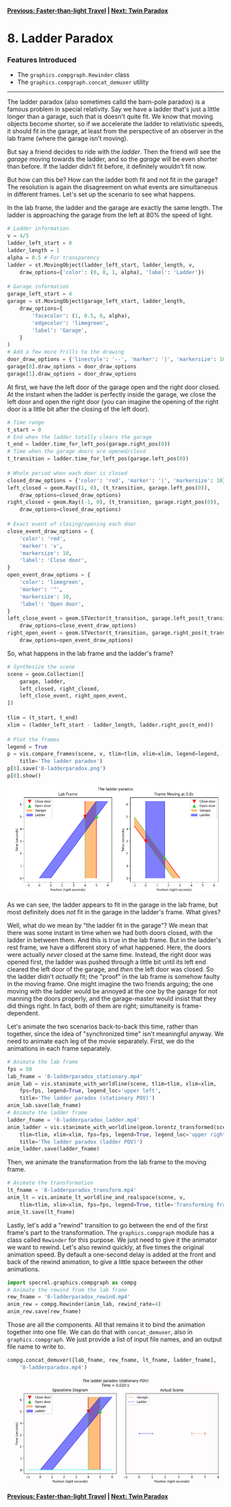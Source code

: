 **[Previous: Faster-than-light Travel](7-ftl.md) | [Next: Twin Paradox](9-twinparadox.md)**

# 8. Ladder Paradox

### Features Introduced
- The `graphics.compgraph.Rewinder` class
- The `graphics.compgraph.concat_demuxer` utility

---

The ladder paradox (also sometimes calld the barn-pole paradox) is a famous problem in special relativity. Say we have a ladder that's just a little longer than a garage, such that is doesn't quite fit. We know that moving objects become shorter, so if we accelerate the ladder to relativistic speeds, it should fit in the garage, at least from the perspective of an observer in the lab frame (where the garage isn't moving).

But say a friend decides to ride with the *ladder*. Then the friend will see the *garage* moving towards the ladder, and so the *garage* will be even shorter than before. If the ladder didn't fit before, it definitely wouldn't fit now.

But how can this be? How can the ladder both fit and not fit in the garage? The resolution is again the disagreement on what events are simultaneous in different frames. Let's set up the scenario to see what happens.

In the lab frame, the ladder and the garage are exactly the same length. The ladder is approaching the garage from the left at 80% the speed of light.

```python
# Ladder information
v = 4/5
ladder_left_start = 0
ladder_length = 1
alpha = 0.5 # For transparency
ladder = st.MovingObject(ladder_left_start, ladder_length, v,
    draw_options={'color': (0, 0, 1, alpha), 'label': 'Ladder'})

# Garage information
garage_left_start = 4
garage = st.MovingObject(garage_left_start, ladder_length,
    draw_options={
        'facecolor': (1, 0.5, 0, alpha),
        'edgecolor': 'limegreen',
        'label': 'Garage',
    }
)
# Add a few more frills to the drawing
door_draw_options = {'linestyle': '--', 'marker': '|', 'markersize': 10}
garage[0].draw_options = door_draw_options
garage[1].draw_options = door_draw_options
```

At first, we have the left door of the garage open and the right door closed. At the instant when the ladder is perfectly inside the garage, we close the left door and open the right door (you can imagine the opening of the right door is a little bit after the closing of the left door).

```python
# Time range
t_start = 0
# End when the ladder totally clears the garage
t_end = ladder.time_for_left_pos(garage.right_pos(0))
# Time when the garage doors are opened/closd
t_transition = ladder.time_for_left_pos(garage.left_pos(0))

# Whole period when each door is closed
closed_draw_options = {'color': 'red', 'marker': '|', 'markersize': 10}
left_closed = geom.Ray((1, 0), (t_transition, garage.left_pos(0)),
    draw_options=closed_draw_options)
right_closed = geom.Ray((-1, 0), (t_transition, garage.right_pos(0)),
    draw_options=closed_draw_options)

# Exact event of closing/opening each door
close_event_draw_options = {
    'color': 'red',
    'marker': 'v',
    'markersize': 10,
    'label': 'Close door',
}
open_event_draw_options = {
    'color': 'limegreen',
    'marker': '^',
    'markersize': 10,
    'label': 'Open door',
}
left_close_event = geom.STVector(t_transition, garage.left_pos(t_transition),
    draw_options=close_event_draw_options)
right_open_event = geom.STVector(t_transition, garage.right_pos(t_transition),
    draw_options=open_event_draw_options)
```

So, what happens in the lab frame and the ladder's frame?

```python
# Synthesize the scene
scene = geom.Collection([
    garage, ladder,
    left_closed, right_closed,
    left_close_event, right_open_event,
])

tlim = (t_start, t_end)
xlim = (ladder_left_start - ladder_length, ladder.right_pos(t_end))

# Plot the frames
legend = True
p = vis.compare_frames(scene, v, tlim=tlim, xlim=xlim, legend=legend,
    title='The ladder paradox')
p[0].save('8-ladderparadox.png')
p[0].show()
```
![The ladder paradox](figures/8-ladderparadox.png)

As we can see, the ladder appears to fit in the garage in the lab frame, but most definitely does *not* fit in the garage in the ladder's frame. What gives?

Well, what do we mean by "the ladder fit in the garage"? We mean that there was some instant in time when we had both doors closed, with the ladder in between them. And this is true in the lab frame. But in the ladder's rest frame, we have a different story of what happened. Here, the doors were actually *never* closed at the same time. Instead, the right door was opened first, the ladder was pushed through a little bit until its left end cleared the left door of the garage, and *then* the left door was closed. So the ladder didn't *actually* fit; the "proof" in the lab frame is somehow faulty in the moving frame. One might imagine the two friends arguing; the one moving with the ladder would be annoyed at the one by the garage for not manning the doors properly, and the garage-master would insist that they did things right. In fact, both of them are right; simultaneity is frame-dependent.

Let's animate the two scenarios back-to-back this time, rather than together, since the idea of "synchronized time" isn't meaningful anyway. We need to animate each leg of the movie separately. First, we do the animations in each frame separately.

```python
# Animate the lab frame
fps = 50
lab_fname = '8-ladderparadox_stationary.mp4'
anim_lab = vis.stanimate_with_worldline(scene, tlim=tlim, xlim=xlim,
    fps=fps, legend=True, legend_loc='upper left',
    title='The ladder paradox (stationary POV)')
anim_lab.save(lab_fname)
# Animate the ladder frame
ladder_fname = '8-ladderparadox_ladder.mp4'
anim_ladder = vis.stanimate_with_worldline(geom.lorentz_transformed(scene, v),
    tlim=tlim, xlim=xlim, fps=fps, legend=True, legend_loc='upper right',
    title='The ladder paradox (ladder POV)')
anim_ladder.save(ladder_fname)
```

Then, we animate the transformation from the lab frame to the moving frame.

```python
# Animate the transformation
lt_fname = '8-ladderparadox_transform.mp4'
anim_lt = vis.animate_lt_worldline_and_realspace(scene, v,
    tlim=tlim, xlim=xlim, fps=fps, legend=True, title='Transforming frames...')
anim_lt.save(lt_fname)
```

Lastly, let's add a "rewind" transition to go between the end of the first frame's part to the transformation. The `graphics.compgraph` module has a class called `Rewinder` for this purpose. We just need to give it the animator we want to rewind. Let's also rewind quickly, at five times the original animation speed. By default a one-second delay is added at the front and back of the rewind animation, to give a little space between the other animations.

```python
import specrel.graphics.compgraph as compg
# Animate the rewind from the lab frame
rew_fname = '8-ladderparadox_rewind.mp4'
anim_rew = compg.Rewinder(anim_lab, rewind_rate=4)
anim_rew.save(rew_fname)
```

Those are all the components. All that remains it to bind the animation together into one file. We can do that with `concat_demuxer`, also in `graphics.compgraph`. We just provide a list of input file names, and an output file name to write to.

```python
compg.concat_demuxer([lab_fname, rew_fname, lt_fname, ladder_fname],
    '8-ladderparadox.mp4')
```
![The ladder paradox](figures/8-ladderparadox.gif)

**[Previous: Faster-than-light Travel](7-ftl.md) | [Next: Twin Paradox](9-twinparadox.md)**